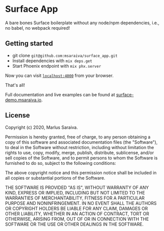 # Surface App

A bare bones Surface boilerplate without any node/npm dependencies, i.e., no babel, no webpack required!

## Getting started

  * git clone `git@github.com:msaraiva/surface_app.git`
  * Install dependencies with `mix deps.get`
  * Start Phoenix endpoint with `mix phx.server`

Now you can visit [`localhost:4000`](http://localhost:4000) from your browser.

That's all!

Full documentation and live examples can be found at [surface-demo.msaraiva.io](http://surface-demo.msaraiva.io).

## License

Copyright (c) 2020, Marlus Saraiva.

Permission is hereby granted, free of charge, to any person obtaining
a copy of this software and associated documentation files (the
"Software"), to deal in the Software without restriction, including
without limitation the rights to use, copy, modify, merge, publish,
distribute, sublicense, and/or sell copies of the Software, and to
permit persons to whom the Software is furnished to do so, subject to
the following conditions:

The above copyright notice and this permission notice shall be
included in all copies or substantial portions of the Software.

THE SOFTWARE IS PROVIDED "AS IS", WITHOUT WARRANTY OF ANY KIND,
EXPRESS OR IMPLIED, INCLUDING BUT NOT LIMITED TO THE WARRANTIES OF
MERCHANTABILITY, FITNESS FOR A PARTICULAR PURPOSE AND
NONINFRINGEMENT. IN NO EVENT SHALL THE AUTHORS OR COPYRIGHT HOLDERS BE
LIABLE FOR ANY CLAIM, DAMAGES OR OTHER LIABILITY, WHETHER IN AN ACTION
OF CONTRACT, TORT OR OTHERWISE, ARISING FROM, OUT OF OR IN CONNECTION
WITH THE SOFTWARE OR THE USE OR OTHER DEALINGS IN THE SOFTWARE.

